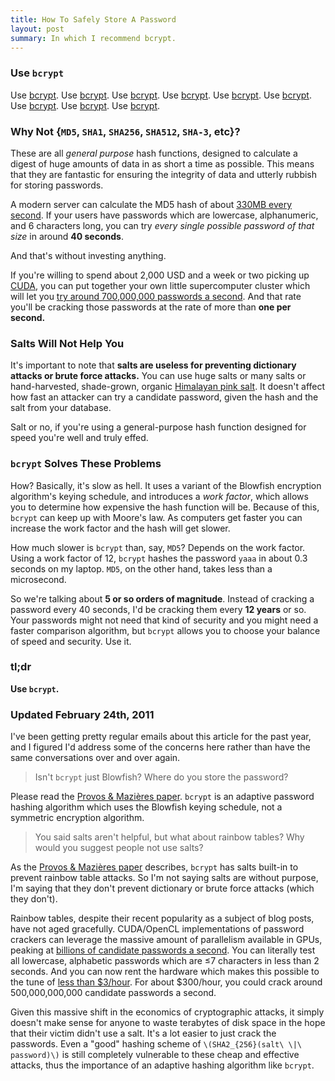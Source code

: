 ```yaml
---
title: How To Safely Store A Password
layout: post
summary: In which I recommend bcrypt.
---
```


### Use `bcrypt`

Use [bcrypt](http://www.usenix.org/events/usenix99/provos.html).
Use [bcrypt](https://github.com/codahale/bcrypt-ruby).
Use [bcrypt](http://pypi.python.org/pypi/py-bcrypt/).
Use [bcrypt](http://derekslager.com/blog/posts/2007/10/bcrypt-dotnet-strong-password-hashing-for-dotnet-and-mono.ashx).
Use [bcrypt](http://www.mindrot.org/projects/jBCrypt/).
Use [bcrypt](http://p3rl.org/Authen::Passphrase::BlowfishCrypt).
Use [bcrypt](http://www.openwall.com/crypt/).
Use [bcrypt](http://www.openwall.com/phpass/).
Use [bcrypt](https://github.com/smarkets/erlang-bcrypt).

### Why Not {`MD5`, `SHA1`, `SHA256`, `SHA512`, `SHA-3`, etc}?

These are all *general purpose* hash functions, designed to calculate a digest
of huge amounts of data in as short a time as possible. This means that they are
fantastic for ensuring the integrity of data and utterly rubbish for storing
passwords.

A modern server can calculate the MD5 hash of about
[330MB every second](http://www.cryptopp.com/benchmarks-amd64.html). If your
users have passwords which are lowercase, alphanumeric, and 6 characters long,
you can try *every single possible password of that size* in around **40
seconds**.

And that's without investing anything.

If you're willing to spend about 2,000 USD and a week or two picking up
[CUDA](http://www.nvidia.com/object/cuda_home.html), you can put together your
own little supercomputer cluster which will let you
[try around 700,000,000 passwords a second](http://www.win.tue.nl/cccc/sha-1-challenge.html).
And that rate you'll be cracking those passwords at the rate of more than **one
per second.**

### Salts Will Not Help You

It's important to note that **salts are useless for preventing dictionary
attacks or brute force attacks.** You can use huge salts or many salts or
hand-harvested, shade-grown, organic
[Himalayan pink salt](http://en.wikipedia.org/wiki/Himalayan_salt).  It doesn't
affect how fast an attacker can try a candidate password, given the hash and the
salt from your database.

Salt or no, if you're using a general-purpose hash function designed for speed
you're well and truly effed.

### `bcrypt` Solves These Problems

How? Basically, it's slow as hell. It uses a variant of the Blowfish encryption
algorithm's keying schedule, and introduces a *work factor*, which allows you to
determine how expensive the hash function will be. Because of this, `bcrypt` can
keep up with Moore's law. As computers get faster you can increase the work
factor and the hash will get slower.

How much slower is `bcrypt` than, say, `MD5`? Depends on the work factor. Using
a work factor of 12, `bcrypt` hashes the password `yaaa` in about 0.3 seconds on
my laptop. `MD5`, on the other hand, takes less than a microsecond.

So we're talking about **5 or so orders of magnitude**. Instead of cracking a
password every 40 seconds, I'd be cracking them every **12 years** or so. Your
passwords might not need that kind of security and you might need a faster
comparison algorithm, but `bcrypt` allows you to choose your balance of speed
and security. Use it.

### tl;dr

**Use `bcrypt`.**

### Updated February 24th, 2011

I've been getting pretty regular emails about this article for the past year,
and I figured I'd address some of the concerns here rather than have the same
conversations over and over again.

> Isn't `bcrypt` just Blowfish? Where do you store the password?

Please read the
[Provos & Mazières paper](http://www.usenix.org/events/usenix99/provos.html).
`bcrypt` is an adaptive password hashing algorithm which uses the Blowfish
keying schedule, not a symmetric encryption algorithm.

> You said salts aren't helpful, but what about rainbow tables? Why would you
> suggest people not use salts?

As the
[Provos & Mazières paper](http://www.usenix.org/events/usenix99/provos.html)
describes, `bcrypt` has salts built-in to prevent rainbow table attacks. So I'm
not saying salts are without purpose, I'm saying that they don't prevent
dictionary or brute force attacks (which they don't).

Rainbow tables, despite their recent popularity as a subject of blog posts, have
not aged gracefully. CUDA/OpenCL implementations of password crackers can
leverage the massive amount of parallelism available in GPUs, peaking at
[billions of candidate passwords a second](http://www.golubev.com/hashgpu.htm).
You can literally test all lowercase, alphabetic passwords which are ≤7
characters in less than 2 seconds. And you can now rent the hardware which makes
this possible to the tune of
[less than $3/hour](http://aws.amazon.com/ec2/#pricing). For about $300/hour,
you could crack around 500,000,000,000 candidate passwords a second.

Given this massive shift in the economics of cryptographic attacks, it simply
doesn't make sense for anyone to waste terabytes of disk space in the hope that
their victim didn't use a salt. It's a lot easier to just crack the
passwords. Even a "good" hashing scheme of `\(SHA2_{256}(salt\ \|\ password)\)`
is still completely vulnerable to these cheap and effective attacks, thus the
importance of an adaptive hashing algorithm like `bcrypt`.
